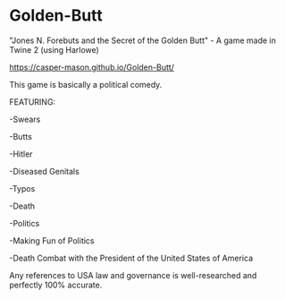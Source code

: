# Golden-Butt
"Jones N. Forebuts and the Secret of the Golden Butt" - A game made in Twine 2 (using Harlowe)

https://casper-mason.github.io/Golden-Butt/

This game is basically a political comedy.


FEATURING:

-Swears

-Butts

-Hitler

-Diseased Genitals

-Typos

-Death

-Politics

-Making Fun of Politics

-Death Combat with the President of the United States of America


Any references to USA law and governance is well-researched and perfectly 100% accurate.
